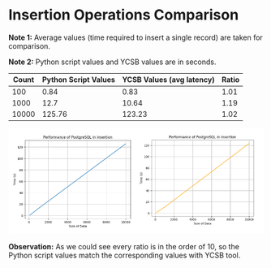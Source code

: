 # Insertion Operations Comparison

**Note 1:** Average values (time required to insert a single record) are taken for comparison.

**Note 2:** Python script values and YCSB values are in seconds.


| Count  | Python Script Values | YCSB Values (avg latency) | Ratio  |
|--------|----------------------|-------------|--------|
| 100    | 0.84             | 0.83    | 1.01  |
| 1000   | 12.7             | 10.64    | 1.19  |
| 10000  | 125.76             | 123.23    | 1.02  |

![Comparison Graph](./images/insertion_graph.png)

**Observation:** As we could see every ratio is in the order of 10, so the Python script values match the corresponding values with YCSB tool.